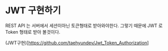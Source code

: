 # JWT 구현하기

REST API 는 서버에서 세션이아닌 토큰형태로 받아와야한다. 그렇기 때문에 JWT 로 Token 형태로 받아 볼것이다.

(JWT구현)[https://github.com/taehyundev/Jwt_Token_Authorization]
